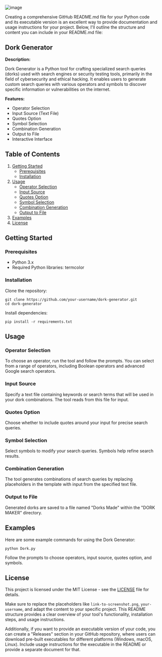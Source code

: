 ![image](https://github.com/0xAhmadYousuf/UDorkMaker/assets/139548576/e7daf0de-f8fc-4aca-b35c-3ad74f1c4a00)

Creating a comprehensive GitHub README.md file for your Python code and its executable version is an excellent way to provide documentation and usage instructions for your project. Below, I'll outline the structure and content you can include in your README.md file:

## Dork Generator

**Description:**

Dork Generator is a Python tool for crafting specialized search queries (dorks) used with search engines or security testing tools, primarily in the field of cybersecurity and ethical hacking. It enables users to generate custom search queries with various operators and symbols to discover specific information or vulnerabilities on the internet.

**Features:**

- Operator Selection
- Input Source (Text File)
- Quotes Option
- Symbol Selection
- Combination Generation
- Output to File
- Interactive Interface

## Table of Contents

1. [Getting Started](#getting-started)
   - [Prerequisites](#prerequisites)
   - [Installation](#installation)
2. [Usage](#usage)
   - [Operator Selection](#operator-selection)
   - [Input Source](#input-source)
   - [Quotes Option](#quotes-option)
   - [Symbol Selection](#symbol-selection)
   - [Combination Generation](#combination-generation)
   - [Output to File](#output-to-file)
3. [Examples](#examples)
4. [License](#license)

## Getting Started

### Prerequisites

- Python 3.x
- Required Python libraries: termcolor

### Installation

Clone the repository:

```shell
git clone https://github.com/your-username/dork-generator.git
cd dork-generator
```

Install dependencies:

```shell
pip install -r requirements.txt
```

## Usage

### Operator Selection

To choose an operator, run the tool and follow the prompts. You can select from a range of operators, including Boolean operators and advanced Google search operators.

### Input Source

Specify a text file containing keywords or search terms that will be used in your dork combinations. The tool reads from this file for input.

### Quotes Option

Choose whether to include quotes around your input for precise search queries.

### Symbol Selection

Select symbols to modify your search queries. Symbols help refine search results.

### Combination Generation

The tool generates combinations of search queries by replacing placeholders in the template with input from the specified text file.

### Output to File

Generated dorks are saved to a file named "Dorks Made" within the "DORK MAKER" directory.

## Examples

Here are some example commands for using the Dork Generator:

```shell
python Dork.py
```

Follow the prompts to choose operators, input source, quotes option, and symbols.

## License

This project is licensed under the MIT License - see the [LICENSE](LICENSE) file for details.

Make sure to replace the placeholders like `link-to-screenshot.png`, `your-username`, and adapt the content to your specific project. This README structure provides a clear overview of your tool's functionality, installation steps, and usage instructions.

Additionally, if you want to provide an executable version of your code, you can create a "Releases" section in your GitHub repository, where users can download pre-built executables for different platforms (Windows, macOS, Linux). Include usage instructions for the executable in the README or provide a separate document for that.
